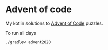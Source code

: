 # Advent of code

My kotlin solutions to [Advent of Code](https://adventofcode.com/) puzzles.

To run all days

    ./gradlew advent2020
